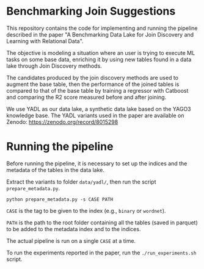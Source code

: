 Benchmarking Join Suggestions
===
This repository contains the code for implementing and running the pipeline described in the paper "A Benchmarking Data 
Lake for Join Discovery and Learning with Relational Data".

The objective is modeling a situation where an user is trying to execute ML tasks on some base data, enriching it by 
using new tables found in a data lake through Join Discovery methods. 

The candidates produced by the join discovery methods are used to augment the base table, then the performance of the
joined tables is compared to that of the base table by training a regressor with Catboost and comparing the R2 score 
measured before and after joining. 

We use YADL as our data lake, a synthetic data lake based on the YAGO3 knowledge base. The YADL variants used in the paper
are available on Zenodo: https://zenodo.org/record/8015298


# Running the pipeline
Before running the pipeline, it is necessary to set up the indices and the metadata of the tables in the data lake. 

Extract the variants to folder `data/yadl/`, then run the script `prepare_metadata.py`.
```
python prepare_metadata.py -s CASE PATH
```
`CASE` is the tag to be given to the index (e.g., `binary` or `wordnet`). 

`PATH` is the path to the root folder containing all the tables (saved in parquet) to be added to the metadata index and 
to the indices.

The actual pipeline is run on a single `CASE` at a time. 

To run the experiments reported in the paper, run the `./run_experiments.sh` script. 
